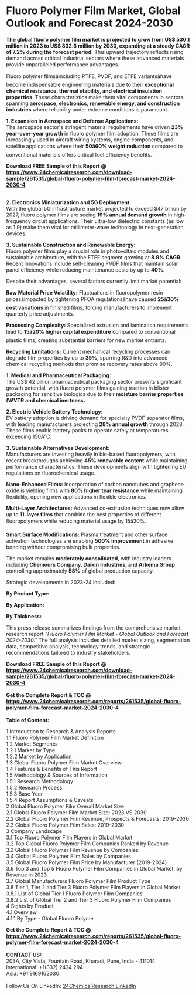 <h1>Fluoro Polymer Film Market, Global Outlook and Forecast 2024-2030</h1><p><strong>The global fluoro polymer film market is projected to grow from US$ 530.1 million in 2023 to US$ 832.6 million by 2030, expanding at a steady CAGR of 7.2% during the forecast period.</strong> This upward trajectory reflects rising demand across critical industrial sectors where these advanced materials provide unparalleled performance advantages.</p><p>Fluoro polymer filmsâincluding PTFE, PVDF, and ETFE variantsâhave become indispensable engineering materials due to their <strong>exceptional chemical resistance, thermal stability, and electrical insulation properties</strong>. These characteristics make them vital components in sectors spanning <strong>aerospace, electronics, renewable energy, and construction industries</strong> where reliability under extreme conditions is paramount.</p><p><strong>1. Expansion in Aerospace and Defense Applications:</strong><br>
The aerospace sector's stringent material requirements have driven <strong>23% year-over-year growth</strong> in fluoro polymer film adoption. These films are increasingly used in aircraft wiring systems, engine components, and satellite applications where their <strong>50â60% weight reduction</strong> compared to conventional materials offers critical fuel efficiency benefits.</p><div><b>Download FREE Sample of this Report @ 
            <a href="https://www.24chemicalresearch.com/download-sample/261535/global-fluoro-polymer-film-forecast-market-2024-2030-4">
            https://www.24chemicalresearch.com/download-sample/261535/global-fluoro-polymer-film-forecast-market-2024-2030-4</a></b></div><br><p><strong>2. Electronics Miniaturization and 5G Deployment:</strong><br>
With the global 5G infrastructure market projected to exceed $47 billion by 2027, fluoro polymer films are seeing <strong>19% annual demand growth</strong> in high-frequency circuit applications. Their ultra-low dielectric constants (as low as 1.9) make them vital for millimeter-wave technology in next-generation devices.</p><p><strong>3. Sustainable Construction and Renewable Energy:</strong><br>
Fluoro polymer films play a crucial role in photovoltaic modules and sustainable architecture, with the ETFE segment growing at <strong>8.9% CAGR</strong>. Recent innovations include self-cleaning PVDF films that maintain solar panel efficiency while reducing maintenance costs by up to <strong>40%</strong>.</p><p>Despite their advantages, several factors currently limit market potential:</p><p><strong>Raw Material Price Volatility:</strong> Fluctuations in fluoropolymer resin pricesâimpacted by tightening PFOA regulationsâhave caused <strong>25â30% cost variations</strong> in finished films, forcing manufacturers to implement quarterly price adjustments.</p><p><strong>Processing Complexity:</strong> Specialized extrusion and lamination requirements lead to <strong>15â20% higher capital expenditure</strong> compared to conventional plastic films, creating substantial barriers for new market entrants.</p><p><strong>Recycling Limitations:</strong> Current mechanical recycling processes can degrade film properties by up to <strong>35%</strong>, spurring R&amp;D into advanced chemical recycling methods that promise recovery rates above 90%.</p><p><strong>1. Medical and Pharmaceutical Packaging:</strong><br>
The US$ 42 billion pharmaceutical packaging sector presents significant growth potential, with fluoro polymer films gaining traction in blister packaging for sensitive biologics due to their <strong>moisture barrier properties (WVTR  and chemical inertness.</strong></p><p><strong>2. Electric Vehicle Battery Technology:</strong><br>
EV battery adoption is driving demand for specialty PVDF separator films, with leading manufacturers projecting <strong>28% annual growth</strong> through 2028. These films enable battery packs to operate safely at temperatures exceeding 150Â°C.</p><p><strong>3. Sustainable Alternatives Development:</strong><br>
Manufacturers are investing heavily in bio-based fluoropolymers, with recent breakthroughs achieving <strong>45% renewable content</strong> while maintaining performance characteristics. These developments align with tightening EU regulations on fluorochemical usage.</p><p><strong>Nano-Enhanced Films:</strong> Incorporation of carbon nanotubes and graphene oxide is yielding films with <strong>80% higher tear resistance</strong> while maintaining flexibility, opening new applications in flexible electronics.</p><p><strong>Multi-Layer Architectures:</strong> Advanced co-extrusion techniques now allow up to <strong>11-layer films</strong> that combine the best properties of different fluoropolymers while reducing material usage by 15â20%.</p><p><strong>Smart Surface Modifications:</strong> Plasma treatment and other surface activation technologies are enabling <strong>500% improvement</strong> in adhesive bonding without compromising bulk properties.</p><p>The market remains <strong>moderately consolidated</strong>, with industry leaders including <strong>Chemours Company, Daikin Industries, and Arkema Group</strong> controlling approximately <strong>58%</strong> of global production capacity.</p><p>Strategic developments in 2023-24 included:</p><p><strong>By Product Type:</strong></p><p><strong>By Application:</strong></p><p><strong>By Thickness:</strong></p><p>This press release summarizes findings from the comprehensive market research report <em>"Fluoro Polymer Film Market - Global Outlook and Forecast 2024-2030."</em> The full analysis includes detailed market sizing, segmentation data, competitive analysis, technology trends, and strategic recommendations tailored to industry stakeholders.</p><div><b>Download FREE Sample of this Report @ 
            <a href="https://www.24chemicalresearch.com/download-sample/261535/global-fluoro-polymer-film-forecast-market-2024-2030-4">
            https://www.24chemicalresearch.com/download-sample/261535/global-fluoro-polymer-film-forecast-market-2024-2030-4</a></b></div><br><div><b>Get the Complete Report & TOC @ 
            <a href="https://www.24chemicalresearch.com/reports/261535/global-fluoro-polymer-film-forecast-market-2024-2030-4">
            https://www.24chemicalresearch.com/reports/261535/global-fluoro-polymer-film-forecast-market-2024-2030-4</a></b></div><br>
            <b>Table of Content:</b><p>1 Introduction to Research & Analysis Reports<br />
    1.1 Fluoro Polymer Film Market Definition<br />
    1.2 Market Segments<br />
        1.2.1 Market by Type<br />
        1.2.2 Market by Application<br />
    1.3 Global Fluoro Polymer Film Market Overview<br />
    1.4 Features & Benefits of This Report<br />
    1.5 Methodology & Sources of Information<br />
        1.5.1 Research Methodology<br />
        1.5.2 Research Process<br />
        1.5.3 Base Year<br />
        1.5.4 Report Assumptions & Caveats<br />
2 Global Fluoro Polymer Film Overall Market Size<br />
    2.1 Global Fluoro Polymer Film Market Size: 2023 VS 2030<br />
    2.2 Global Fluoro Polymer Film Revenue, Prospects & Forecasts: 2019-2030<br />
    2.3 Global Fluoro Polymer Film Sales: 2019-2030<br />
3 Company Landscape<br />
    3.1 Top Fluoro Polymer Film Players in Global Market<br />
    3.2 Top Global Fluoro Polymer Film Companies Ranked by Revenue<br />
    3.3 Global Fluoro Polymer Film Revenue by Companies<br />
    3.4 Global Fluoro Polymer Film Sales by Companies<br />
    3.5 Global Fluoro Polymer Film Price by Manufacturer (2019-2024)<br />
    3.6 Top 3 and Top 5 Fluoro Polymer Film Companies in Global Market, by Revenue in 2023<br />
    3.7 Global Manufacturers Fluoro Polymer Film Product Type<br />
    3.8 Tier 1, Tier 2 and Tier 3 Fluoro Polymer Film Players in Global Market<br />
        3.8.1 List of Global Tier 1 Fluoro Polymer Film Companies<br />
        3.8.2 List of Global Tier 2 and Tier 3 Fluoro Polymer Film Companies<br />
4 Sights by Product<br />
    4.1 Overview<br />
        4.1.1 By Type - Global Fluoro Polyme</p><div><b>Get the Complete Report & TOC @ 
            <a href="https://www.24chemicalresearch.com/reports/261535/global-fluoro-polymer-film-forecast-market-2024-2030-4">
            https://www.24chemicalresearch.com/reports/261535/global-fluoro-polymer-film-forecast-market-2024-2030-4</a></b></div><br><b>CONTACT US:</b><br>
            203A, City Vista, Fountain Road, Kharadi, Pune, India - 411014<br>
            International: +1(332) 2424 294<br>
            Asia: +91 9169162030 <br><br>
            Follow Us On LinkedIn: <a href="https://www.linkedin.com/company/24chemicalresearch/">24ChemicalResearch LinkedIn</a>